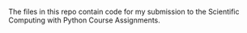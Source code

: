 The files in this repo contain code for my submission to the Scientific Computing with Python Course Assignments.
